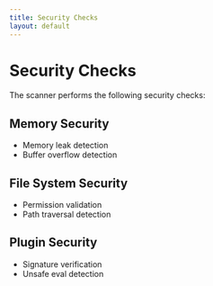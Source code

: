 ```yaml
---
title: Security Checks
layout: default
---
```


# Security Checks

The scanner performs the following security checks:

## Memory Security
- Memory leak detection
- Buffer overflow detection

## File System Security
- Permission validation
- Path traversal detection

## Plugin Security
- Signature verification
- Unsafe eval detection